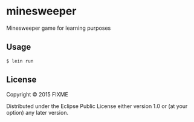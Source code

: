 # minesweeper

Minesweeper game for learning purposes

## Usage

    $ lein run

## License

Copyright © 2015 FIXME

Distributed under the Eclipse Public License either version 1.0 or (at
your option) any later version.
